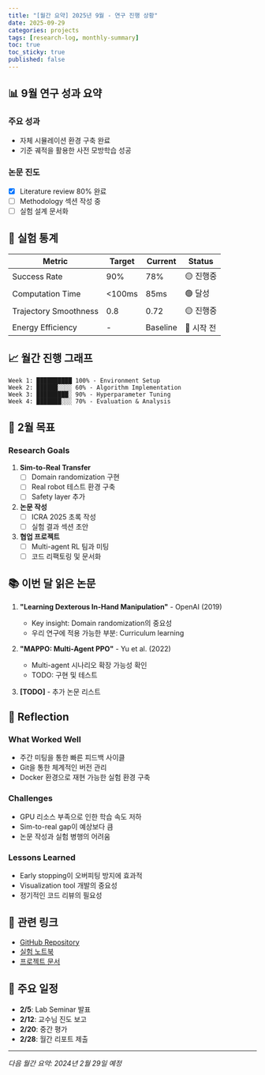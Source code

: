 ```yaml
---
title: "[월간 요약] 2025년 9월 - 연구 진행 상황"
date: 2025-09-29
categories: projects
tags: [research-log, monthly-summary]
toc: true
toc_sticky: true
published: false
---
```


## 📊 9월 연구 성과 요약

### 주요 성과
- 자체 시뮬레이션 환경 구축 완료
- 기준 궤적을 활용한 사전 모방학습 성공

### 논문 진도
- [x] Literature review 80% 완료
- [ ] Methodology 섹션 작성 중
- [ ] 실험 설계 문서화

## 🔬 실험 통계

| Metric | Target | Current | Status |
|--------|--------|---------|--------|
| Success Rate | 90% | 78% | 🟡 진행중 |
| Computation Time | <100ms | 85ms | 🟢 달성 |
| Trajectory Smoothness | 0.8 | 0.72 | 🟡 진행중 |
| Energy Efficiency | - | Baseline | 🔴 시작 전 |

## 📈 월간 진행 그래프

```
Week 1: ██████████ 100% - Environment Setup
Week 2: ██████░░░░ 60% - Algorithm Implementation
Week 3: █████████░ 90% - Hyperparameter Tuning
Week 4: ███████░░░ 70% - Evaluation & Analysis
```

## 🎯 2월 목표

### Research Goals
1. **Sim-to-Real Transfer**
   - [ ] Domain randomization 구현
   - [ ] Real robot 테스트 환경 구축
   - [ ] Safety layer 추가

2. **논문 작성**
   - [ ] ICRA 2025 초록 작성
   - [ ] 실험 결과 섹션 초안

3. **협업 프로젝트**
   - [ ] Multi-agent RL 팀과 미팅
   - [ ] 코드 리팩토링 및 문서화

## 📚 이번 달 읽은 논문

1. **"Learning Dexterous In-Hand Manipulation"** - OpenAI (2019)
   - Key insight: Domain randomization의 중요성
   - 우리 연구에 적용 가능한 부분: Curriculum learning

2. **"MAPPO: Multi-Agent PPO"** - Yu et al. (2022)
   - Multi-agent 시나리오 확장 가능성 확인
   - TODO: 구현 및 테스트

3. **[TODO]** - 추가 논문 리스트

## 💭 Reflection

### What Worked Well
- 주간 미팅을 통한 빠른 피드백 사이클
- Git을 통한 체계적인 버전 관리
- Docker 환경으로 재현 가능한 실험 환경 구축

### Challenges
- GPU 리소스 부족으로 인한 학습 속도 저하
- Sim-to-real gap이 예상보다 큼
- 논문 작성과 실험 병행의 어려움

### Lessons Learned
- Early stopping이 오버피팅 방지에 효과적
- Visualization tool 개발의 중요성
- 정기적인 코드 리뷰의 필요성

## 🔗 관련 링크

- [GitHub Repository](https://github.com/ISR-Robotics-Lab/[TODO])
- [실험 노트북](https://colab.research.google.com/[TODO])
- [프로젝트 문서](https://docs.google.com/[TODO])

## 📅 주요 일정

- **2/5**: Lab Seminar 발표
- **2/12**: 교수님 진도 보고
- **2/20**: 중간 평가
- **2/28**: 월간 리포트 제출

---

*다음 월간 요약: 2024년 2월 29일 예정*
